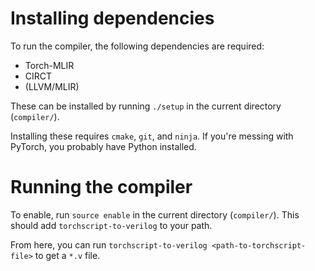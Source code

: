 # Installing dependencies

To run the compiler, the following dependencies are required:

- Torch-MLIR
- CIRCT
- (LLVM/MLIR)

These can be installed by running `./setup` in the current directory (`compiler/`).

Installing these requires `cmake`, `git`, and `ninja`. If you're messing with PyTorch, you probably have Python installed.

# Running the compiler
To enable, run `source enable` in the current directory (`compiler/`). This should add `torchscript-to-verilog` to your path.

From here, you can run `torchscript-to-verilog <path-to-torchscript-file>` to get a `*.v` file.
